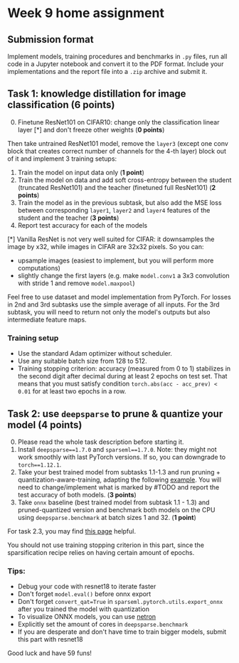 # Week 9 home assignment

## Submission format
Implement models, training procedures and benchmarks in `.py` files, run all code in a Jupyter notebook and convert it to the PDF format.
Include your implementations and the report file into a `.zip` archive and submit it.


## Task 1: knowledge distillation for image classification (6 points)

0. Finetune ResNet101 on CIFAR10: change only the classification linear layer [*] and don't freeze other weights (**0 points**)

Then take untrained ResNet101 model, remove the `layer3` (except one conv block that creates correct number of channels for the 4-th layer) block out of it and implement 3 training setups:
1. Train the model on input data only (**1 point**)
2. Train the model on data and add soft cross-entropy between the student (truncated ResNet101) and the teacher (finetuned full ResNet101) (**2 points**)
3. Train the model as in the previous subtask, but also add the MSE loss between corresponding `layer1`, `layer2` and `layer4` features of the student and the teacher (**3 points**)
4. Report test accuracy for each of the models

[\*] Vanilla ResNet is not very well suited for CIFAR: it downsamples the image by x32, while images in CIFAR are 32x32 pixels. So you can:
- upsample images (easiest to implement, but you will perform more computations)
- slightly change the first layers (e.g. make `model.conv1` a 3x3 convolution with stride 1 and remove `model.maxpool`)

Feel free to use dataset and model implementation from PyTorch. 
For losses in 2nd and 3rd subtasks use the simple average of all inputs.
For the 3rd subtask, you will need to return not only the model's outputs but also intermediate feature maps.

### Training setup
- Use the standard Adam optimizer without scheduler.
- Use any suitable batch size from 128 to 512.
- Training stopping criterion: accuracy (measured from 0 to 1) stabilizes in the second digit after decimal during at least 2 epochs on test set.
That means that you must satisfy condition `torch.abs(acc - acc_prev) < 0.01` for at least two epochs in a row.

## Task 2: use `deepsparse` to prune & quantize your model (4 points)

0. Please read the whole task description before starting it.
1. Install `deepsparse==1.7.0` and `sparseml==1.7.0`. Note: they might not work smoothly with last PyTorch versions. If so, you can downgrade to `torch==1.12.1`.
2. Take your best trained model from subtasks 1.1-1.3 and run pruning + quantization-aware-training, adapting the following [example](./example_train_sparse_and_quantize.py). You will need to change/implement what is marked by #TODO and report the test accuracy of both models. (**3 points**)
3. Take `onnx` baseline (best trained model from subtask 1.1 - 1.3) and pruned-quantized version and benchmark both models on the CPU using `deepsparse.benchmark` at batch sizes 1 and 32. (**1 point**) 

For task 2.3, you may find [this page](https://web.archive.org/web/20240319095504/https://docs.neuralmagic.com/user-guides/deepsparse-engine/benchmarking/) helpful.

You should not use training stopping criterion in this part, since the sparsification recipe relies on having certain amount of epochs.

### Tips: 
- Debug your code with resnet18 to iterate faster
- Don't forget `model.eval()` before onnx export
- Don't forget `convert_qat=True` in `sparseml.pytorch.utils.export_onnx` after you trained the model with quantization
- To visualize ONNX models, you can use [netron](https://netron.app/)
- Explicitly set the amount of cores in `deepsparse.benchmark`
- If you are desperate and don't have time to train bigger models, submit this part with resnet18

Good luck and have 59 funs!
